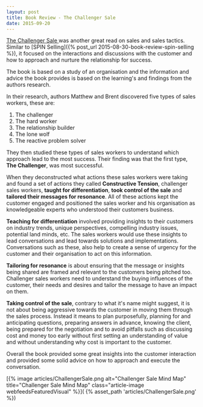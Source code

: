 ```yaml
---
layout: post
title: Book Review - The Challenger Sale
date: 2015-09-20
---
```


[The Challenger Sale
](http://amzn.to/2exAhxx)
was another great read on sales and sales tactics. Similar to [SPIN
Selling]({% post_url 2015-08-30-book-review-spin-selling %}),
it focused on the interactions and discussions with the customer and how to
approach and nurture the relationship for success.

The book is based on a study of an organisation and the information and advice
the book provides is based on the learning's and findings from the authors
research.

<!--more-->

In their research, authors Matthew and Brent discovered five types of sales
workers, these are:

1. The challenger
1. The hard worker
1. The relationship builder
1. The lone wolf
1. The reactive problem solver

They then studied these types of sales workers to understand which approach
lead to the most success. Their finding was that the first type, **The
Challenger**, was most successful.

When they deconstructed what actions these sales workers were taking and found
a set of actions they called **Constructive Tension**, challenger sales
workers, **taught for differentiation**, **took control of the sale** and
**tailored their messages for resonance**. All of these actions kept the
customer engaged and positioned the sales worker and his organisation as
knowledgeable experts who understood their customers business.

**Teaching for differentiation** involved providing insights to their customers
on industry trends, unique perspectives, compelling industry issues, potential
land minds, etc. The sales workers would use these insights to lead
conversations and lead towards solutions and implementations. Conversations
such as these, also help to create a sense of urgency for the customer and
their organisation to act on this information.

**Tailoring for resonance** is about ensuring that the message or insights
being shared are framed and relevant to the customers being pitched too.
Challenger sales workers need to understand the buying influences of the
customer, their needs and desires and tailor the message to have an impact
on them.

**Taking control of the sale**, contrary to what it's name might suggest, it is
not about being aggressive towards the customer in moving them through the
sales process. Instead it means to plan purposefully, planning for and
anticipating questions, preparing answers in advance, knowing the client, being
prepared for the negotiation and to avoid pitfalls such as discussing cost and
money too early without first setting an understanding of value and without
understanding why cost is important to the customer.

Overall the book provided some great insights into the customer interaction and
provided some solid advice on how to approach and execute the conversation.

[{% image articles/ChallengerSale.png alt="Challenger Sale Mind Map" title="Challenger Sale Mind Map" class="article-image webfeedsFeaturedVisual" %}](
{% asset_path 'articles/ChallengerSale.png' %})
